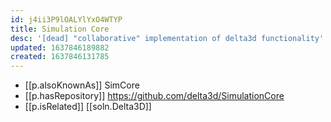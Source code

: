 ```yaml
---
id: j4ii3P9lOALYlYxO4WTYP
title: Simulation Core
desc: '[dead] "collaborative" implementation of delta3d functionality'
updated: 1637846189882
created: 1637846131785
---
```


- [[p.alsoKnownAs]] SimCore
- [[p.hasRepository]] https://github.com/delta3d/SimulationCore
- [[p.isRelated]] [[soln.Delta3D]]